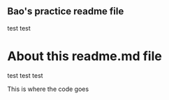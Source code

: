 Bao's practice readme file
---
test test
# About this readme.md file
test test test

This is where the code goes